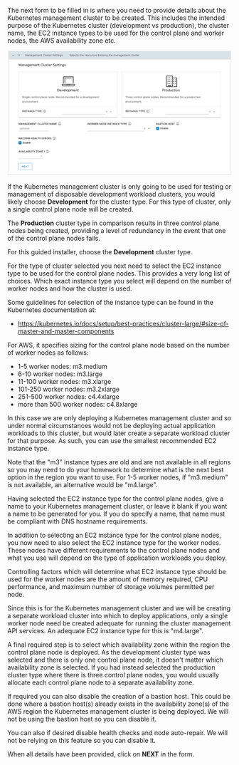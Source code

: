 The next form to be filled in is where you need to provide details about the Kubernetes management cluster to be created. This includes the intended purpose of the Kubernetes cluster (development vs production), the cluster name, the EC2 instance types to be used for the control plane and worker nodes, the AWS availability zone etc.

![](images/management-cluster-form.png)

If the Kubernetes management cluster is only going to be used for testing or management of disposable development workload clusters, you would likely choose **Development** for the cluster type. For this type of cluster, only a single control plane node will be created.

The **Production** cluster type in comparison results in three control plane nodes being created, providing a level of redundancy in the event that one of the control plane nodes fails.

For this guided installer, choose the **Development** cluster type.

For the type of cluster selected you next need to select the EC2 instance type to be used for the control plane nodes. This provides a very long list of choices. Which exact instance type you select will depend on the number of worker nodes and how the cluster is used.

Some guidelines for selection of the instance type can be found in the Kubernetes documentation at:

* https://kubernetes.io/docs/setup/best-practices/cluster-large/#size-of-master-and-master-components

For AWS, it specifies sizing for the control plane node based on the number of worker nodes as follows:

* 1-5 worker nodes: m3.medium
* 6-10 worker nodes: m3.large
* 11-100 worker nodes: m3.xlarge
* 101-250 worker nodes: m3.2xlarge
* 251-500 worker nodes: c4.4xlarge
* more than 500 worker nodes: c4.8xlarge

In this case we are only deploying a Kubernetes management cluster and so under normal circumstances would not be deploying actual application workloads to this cluster, but would later create a separate workload cluster for that purpose. As such, you can use the smallest recommended EC2 instance type.

Note that the "m3" instance types are old and are not available in all regions so you may need to do your homework to determine what is the next best option in the region you want to use. For 1-5 worker nodes, if "m3.medium" is not available, an alternative would be "m4.large".

Having selected the EC2 instance type for the control plane nodes, give a name to your Kubernetes management cluster, or leave it blank if you want a name to be generated for you. If you do specify a name, that name must be compliant with DNS hostname requirements.

In addition to selecting an EC2 instance type for the control plane nodes, you now need to also select the EC2 instance type for the worker nodes. These nodes have different requirements to the control plane nodes and what you use will depend on the type of application workloads you deploy.

Controlling factors which will determine what EC2 instance type should be used for the worker nodes are the amount of memory required, CPU performance, and maximum number of storage volumes permitted per node.

Since this is for the Kubernetes management cluster and we will be creating a separate workload cluster into which to deploy applications, only a single worker node need be created adequate for running the cluster management API services. An adequate EC2 instance type for this is "m4.large".

A final required step is to select which availability zone within the region the control plane node is deployed. As the development cluster type was selected and there is only one control plane node, it doesn't matter which availability zone is selected. If you had instead selected the production cluster type where there is three control plane nodes, you would usually allocate each control plane node to a separate availability zone.

If required you can also disable the creation of a bastion host. This could be done where a bastion host(s) already exists in the availability zone(s) of the AWS region the Kubernetes management cluster is being deployed. We will not be using the bastion host so you can disable it.

You can also if desired disable health checks and node auto-repair. We will not be relying on this feature so you can disable it.

When all details have been provided, click on **NEXT** in the form.

